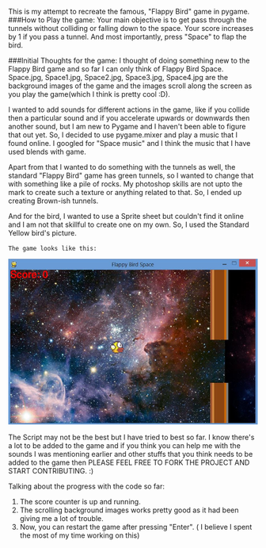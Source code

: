 This is my attempt to recreate the famous, "Flappy Bird" game in pygame.
###How to Play the game:
Your main objective is to get pass through the tunnels without colliding or falling down to the space. Your score increases by 1 if you pass a tunnel. And most importantly, press "Space" to flap the bird.

###Initial Thoughts for the game:
I thought of doing something new to the Flappy Bird game and so far I can only think of Flappy Bird Space. Space.jpg, Space1.jpg, Space2.jpg, Space3.jpg, Space4.jpg are the background images of the game and the images scroll along the screen as you play the game(which I think is pretty cool :D). 

I wanted to add sounds for different actions in the game, like if you collide then a particular sound and if you accelerate upwards or downwards then another sound, but I am new to Pygame and I haven't been able to figure that out yet. So, I decided to use pygame.mixer and play a music that I found online. I googled for "Space music" and I think the music that I have used blends with game.

Apart from that I wanted to do something with the tunnels as well, the standard "Flappy Bird" game has green tunnels, so I wanted to change that with something like a pile of rocks. My photoshop skills are not upto the mark to create such a texture or anything related to that. So, I ended up creating Brown-ish tunnels.

And for the bird, I wanted to use a Sprite sheet but couldn't find it online and I am not that skillful to create one on my own. So, I used the Standard Yellow bird's picture.

    The game looks like this:
<img src = "Main-game.jpg">


The Script may not be the best but I have tried to best so far. I know there's a lot to be added to the game and if you think you can help me with the sounds I was mentioning earlier and other stuffs that you think needs to be added to the game then PLEASE FEEL FREE TO FORK THE PROJECT AND START CONTRIBUTING. :)


Talking about the progress with the code so far:
1) The score counter  is up and running.
2) The scrolling background images works pretty good as it had been giving me a lot of trouble.
3) Now, you can restart the game after pressing "Enter". ( I believe I spent the most of my time working on this)
